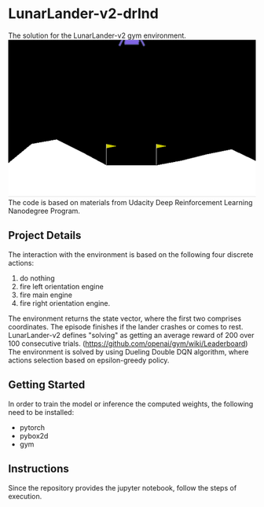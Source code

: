 # LunarLander-v2-drlnd
The solution for the LunarLander-v2 gym environment. 
![LunarLander-gif](https://github.com/RMiftakhov/LunarLander-v2-drlnd/blob/master/LunarLander.gif)
The code is based on materials from Udacity Deep Reinforcement Learning Nanodegree Program.

## Project Details
The interaction with the environment is based on the following four discrete actions: 
1. do nothing
1. fire left orientation engine
1. fire main engine
1. fire right orientation engine.

The environment returns the state vector, where the first two comprises coordinates. The episode finishes if the lander crashes or comes to rest. LunarLander-v2 defines "solving" as getting an average reward of 200 over 100 consecutive trials. (https://github.com/openai/gym/wiki/Leaderboard)
The environment is solved by using Dueling Double DQN algorithm, where actions selection based on epsilon-greedy policy.

## Getting Started
In order to train the model or inference the computed weights, the following need to be installed:
* pytorch
* pybox2d 
* gym

## Instructions
Since the repository provides the jupyter notebook, follow the steps of execution. 

